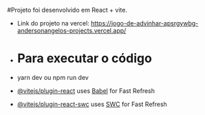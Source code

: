 #Projeto foi desenvolvido em React + vite.

- Link do projeto na vercel: https://jogo-de-advinhar-apsrgywbg-andersonangelos-projects.vercel.app/

- <h1>Para executar o código</h1>

- yarn dev ou npm run dev

- [@vitejs/plugin-react](https://github.com/vitejs/vite-plugin-react/blob/main/packages/plugin-react/README.md) uses [Babel](https://babeljs.io/) for Fast Refresh
- [@vitejs/plugin-react-swc](https://github.com/vitejs/vite-plugin-react-swc) uses [SWC](https://swc.rs/) for Fast Refresh
